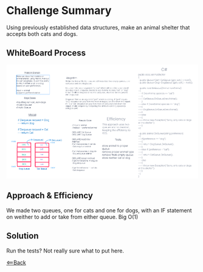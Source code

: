 # Challenge Summary

Using previously established data structures, make an animal shelter that accepts both cats and dogs.

## WhiteBoard Process
![](animal-shelter.png)

## Approach & Efficiency
We made two queues, one for cats and one for dogs, with an IF statement on weither to add or take from either queue.
Big O(1)

## Solution
Run the tests? Not really sure what to put here.

[<==Back](../README.md)
